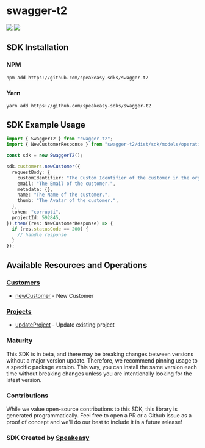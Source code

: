 # swagger-t2

<div align="left">
    <a href="https://speakeasyapi.dev/"><img src="https://custom-icon-badges.demolab.com/badge/-Built%20By%20Speakeasy-212015?style=for-the-badge&logoColor=FBE331&logo=speakeasy&labelColor=545454" /></a>
    <a href="https://github.com/speakeasy-sdks/swagger-t2.git/actions"><img src="https://img.shields.io/github/actions/workflow/status/speakeasy-sdks/bolt-php/speakeasy_sdk_generation.yml?style=for-the-badge" /></a>
    
</div>

<!-- Start SDK Installation -->
## SDK Installation

### NPM

```bash
npm add https://github.com/speakeasy-sdks/swagger-t2
```

### Yarn

```bash
yarn add https://github.com/speakeasy-sdks/swagger-t2
```
<!-- End SDK Installation -->

## SDK Example Usage
<!-- Start SDK Example Usage -->


```typescript
import { SwaggerT2 } from "swagger-t2";
import { NewCustomerResponse } from "swagger-t2/dist/sdk/models/operations";

const sdk = new SwaggerT2();

sdk.customers.newCustomer({
  requestBody: {
    customIdentifier: "The Custom Identifier of the customer in the organization",
    email: "The Email of the customer.",
    metadata: {},
    name: "The Name of the customer.",
    thumb: "The Avatar of the customer.",
  },
  token: "corrupti",
  projectId: 592845,
}).then((res: NewCustomerResponse) => {
  if (res.statusCode == 200) {
    // handle response
  }
});
```
<!-- End SDK Example Usage -->

<!-- Start SDK Available Operations -->
## Available Resources and Operations


### [Customers](docs/sdks/customers/README.md)

* [newCustomer](docs/sdks/customers/README.md#newcustomer) - New Customer

### [Projects](docs/sdks/projects/README.md)

* [updateProject](docs/sdks/projects/README.md#updateproject) - Update existing project
<!-- End SDK Available Operations -->

### Maturity

This SDK is in beta, and there may be breaking changes between versions without a major version update. Therefore, we recommend pinning usage
to a specific package version. This way, you can install the same version each time without breaking changes unless you are intentionally
looking for the latest version.

### Contributions

While we value open-source contributions to this SDK, this library is generated programmatically.
Feel free to open a PR or a Github issue as a proof of concept and we'll do our best to include it in a future release!

### SDK Created by [Speakeasy](https://docs.speakeasyapi.dev/docs/using-speakeasy/client-sdks)
